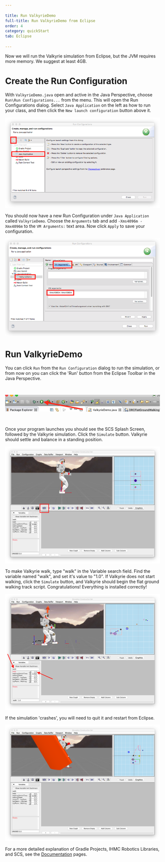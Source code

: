 ```yaml
---

title: Run ValkyrieDemo
full-title: Run ValkyrieDemo from Eclipse
order: 4
category: quickStart
tab: Eclipse

---
```


Now we will run the Valkyrie simulation from Eclipse, but the JVM requires more memory.  We suggest at least 4GB.

# Create the Run Configuration

With `ValkyrieDemo.java` open and active in the Java Perspective, choose `Run\Run Configurations...` from the menu.  This will open the Run Configurations dialog. Select `Java Application` on the left as how to run your class, and then click the `New launch configuration` button above it.

![NewRunConfiguration](/resources/images/quickstart/eclipseNewRunConfiguration.png)

You should now have a new Run Configuration under `Java Application` called `ValkyrieDemo`. Choose the `Arguments` tab and add `-Xms4096m -Xmx4096m` to the `VM Arguments:` text area.  Now click `Apply` to save your configuration.

![RunConfigurationVMSettings](/resources/images/quickstart/eclipseVMMemorySetting.png)

# Run ValkyrieDemo

You can click `Run` from the `Run Configuration` dialog to run the simulation, or from now on you can click the 'Run' button from the Eclipse Toolbar in the Java Perspective.

<br>

![RunButton](/resources/images/quickstart/eclipseRunButton.png)

<br>

Once your program launches you should see the SCS Splash Screen, followed by the Valkyrie simulation. Click the `Simulate` button. Valkyrie should settle and balance in a standing position.

![Valkyrie Sim](/resources/images/quickstart/scsValkyrieStanding.png)


<a name="walk"></a>To make Valkyrie walk, type "walk" in the Variable search field. Find the variable named "walk", and set it's value to "1.0". If Valkyrie does not start walking, click the `Simulate` button, and Valkyrie should begin the flat ground walking track script. Congratulations! Everything is installed correctly!

![Walking](/resources/images/quickstart/scsValkyrieWalking.png)

If the simulation 'crashes', you will need to quit it and restart from Eclipse.

![Crashing](/resources/images/quickstart/scsValkyrieCrashing.png)

For a more detailed explanation of Gradle Projects, IHMC Robotics Libraries, and SCS, see the [Documentation](/documentation/01-scs/00-tutorials/01-running-a-simulation) pages.
